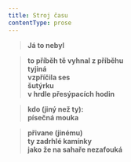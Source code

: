 ```yaml
---
title: Stroj času
contentType: prose
---
```


> **Já to nebyl**

> **to příběh tě vyhnal z příběhu  
> tyjiná  
> vzpříčila ses  
> šutýrku  
> v hrdle přesýpacích hodin**

> **kdo (jiný než ty):  
> písečná mouka**

> **přivane (jinému)  
> ty zadrhlé kamínky  
> jako že na sahaře nezafouká**

